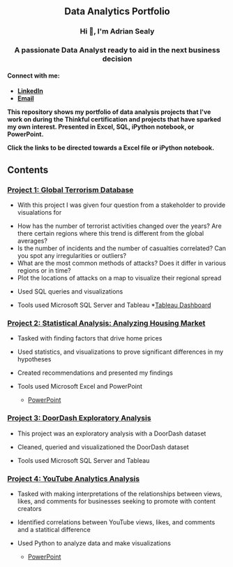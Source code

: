 <h2 align ="center"> Data Analytics Portfolio</h2>

<h3 align="center">Hi 👋, I'm Adrian Sealy</h3>
<h3 align="center">A passionate Data Analyst ready to aid in the next business decision</h3>



<h4 align="left">Connect with me:</h4>

- **[LinkedIn](https://www.linkedin.com/in/adriansealy/)**
- **[Email](Adriank.sealy@gmail.com)**



**This repository shows my portfolio of data analysis projects that I've work on during the Thinkful certification and projects that have sparked my own interest. Presented in Excel, SQL, iPython notebook, or PowerPoint.**

**Click the links to be directed towards a Excel file or iPython notebook.**

## Contents 

### [Project 1: Global Terrorism Database]()

* With this project I was given four question from a stakeholder to provide visualations for

- How has the number of terrorist activities changed over the years? Are there certain regions where this trend is different from the global averages?
- Is the number of incidents and the number of casualties correlated? Can you spot any irregularities or outliers?
- What are the most common methods of attacks? Does it differ in various regions or in time?
- Plot the locations of attacks on a map to visualize their regional spread

* Used SQL queries and visualizations

* Tools used Microsoft SQL Server and Tableau
  *[Tableau Dashboard](https://public.tableau.com/app/profile/adrian.sealy/viz/GlobalTerrorismData_16784036586160/GlobalTerrorism?publish=yes)

### [Project 2: Statistical Analysis: Analyzing Housing Market](https://github.com/AdrianKSealy/ProjectPortfolio/blob/main/Housing%20Data%20Project.xlsx)

*  Tasked with finding factors that drive home prices

*  Used statistics, and visualizations to prove significant differences in my hypotheses

*  Created recommendations and presented my findings

*  Tools used Microsoft Excel and PowerPoint
   * [PowerPoint](https://github.com/AdrianKSealy/ProjectPortfolio/blob/main/Investment%20for%20mortgage-back%20securities.pptx.pdf)

### [Project 3: DoorDash Exploratory Analysis  ](https://github.com/AdrianKSealy/ProjectPortfolio/blob/main/DoorDashQuery.sql)

* This project was an exploratory analysis with a DoorDash dataset 

* Cleaned, queried and visualizationed the DoorDash dataset

* Tools used Microsoft SQL Server and Tableau


### [Project 4: YouTube Analytics Analysis ](https://github.com/AdrianKSealy/ProjectPortfolio/blob/main/Youtube%20Advertising%20Project%20.ipynb)

* Tasked with making interpretations of the relationships between views, likes, and comments for businesses seeking to promote with content creators

* Identified correlations between YouTube views, likes, and comments and a statitical difference

* Used Python to analyze data and make visualizations
  * [PowerPoint](https://github.com/AdrianKSealy/ProjectPortfolio/blob/main/YouTube%20Analysis%20.pptx.pdf)
